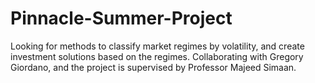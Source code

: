 # Pinnacle-Summer-Project
Looking for methods to classify market regimes by volatility, and create investment solutions based on the regimes. Collaborating with Gregory Giordano, and the project is supervised by Professor Majeed Simaan.
